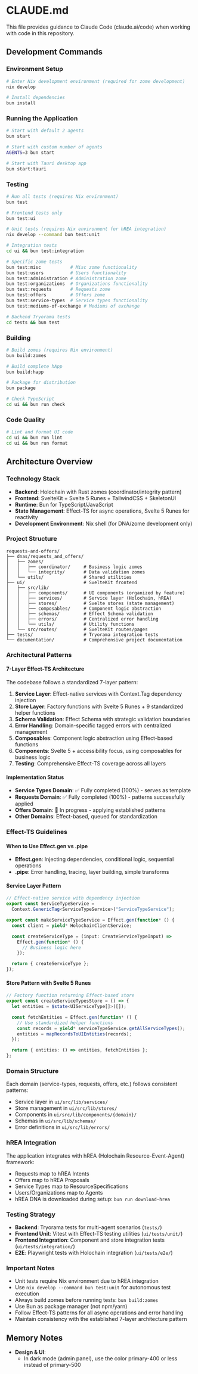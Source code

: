 # CLAUDE.md

This file provides guidance to Claude Code (claude.ai/code) when working with code in this repository.

## Development Commands

### Environment Setup

```bash
# Enter Nix development environment (required for zome development)
nix develop

# Install dependencies
bun install
```

### Running the Application

```bash
# Start with default 2 agents
bun start

# Start with custom number of agents
AGENTS=3 bun start

# Start with Tauri desktop app
bun start:tauri
```

### Testing

```bash
# Run all tests (requires Nix environment)
bun test

# Frontend tests only
bun test:ui

# Unit tests (requires Nix environment for hREA integration)
nix develop --command bun test:unit

# Integration tests
cd ui && bun test:integration

# Specific zome tests
bun test:misc           # Misc zome functionality
bun test:users          # Users functionality
bun test:administration # Administration zome
bun test:organizations  # Organizations functionality
bun test:requests       # Requests zome
bun test:offers         # Offers zome
bun test:service-types  # Service types functionality
bun test:mediums-of-exchange # Mediums of exchange

# Backend Tryorama tests
cd tests && bun test
```

### Building

```bash
# Build zomes (requires Nix environment)
bun build:zomes

# Build complete hApp
bun build:happ

# Package for distribution
bun package

# Check TypeScript
cd ui && bun run check
```

### Code Quality

```bash
# Lint and format UI code
cd ui && bun run lint
cd ui && bun run format
```

## Architecture Overview

### Technology Stack

- **Backend**: Holochain with Rust zomes (coordinator/integrity pattern)
- **Frontend**: SvelteKit + Svelte 5 Runes + TailwindCSS + SkeletonUI
- **Runtime**: Bun for TypeScript/JavaScript
- **State Management**: Effect-TS for async operations, Svelte 5 Runes for reactivity
- **Development Environment**: Nix shell (for DNA/zome development only)

### Project Structure

```
requests-and-offers/
├── dnas/requests_and_offers/
│   ├── zomes/
│   │   ├── coordinator/     # Business logic zomes
│   │   └── integrity/       # Data validation zomes
│   └── utils/               # Shared utilities
├── ui/                      # SvelteKit frontend
│   ├── src/lib/
│   │   ├── components/      # UI components (organized by feature)
│   │   ├── services/        # Service layer (Holochain, hREA)
│   │   ├── stores/          # Svelte stores (state management)
│   │   ├── composables/     # Component logic abstraction
│   │   ├── schemas/         # Effect Schema validation
│   │   ├── errors/          # Centralized error handling
│   │   └── utils/           # Utility functions
│   └── src/routes/          # SvelteKit routes/pages
├── tests/                   # Tryorama integration tests
└── documentation/           # Comprehensive project documentation
```

### Architectural Patterns

#### 7-Layer Effect-TS Architecture

The codebase follows a standardized 7-layer pattern:

1. **Service Layer**: Effect-native services with Context.Tag dependency injection
2. **Store Layer**: Factory functions with Svelte 5 Runes + 9 standardized helper functions
3. **Schema Validation**: Effect Schema with strategic validation boundaries
4. **Error Handling**: Domain-specific tagged errors with centralized management
5. **Composables**: Component logic abstraction using Effect-based functions
6. **Components**: Svelte 5 + accessibility focus, using composables for business logic
7. **Testing**: Comprehensive Effect-TS coverage across all layers

#### Implementation Status

- **Service Types Domain**: ✅ Fully completed (100%) - serves as template
- **Requests Domain**: ✅ Fully completed (100%) - patterns successfully applied
- **Offers Domain**: 🔄 In progress - applying established patterns
- **Other Domains**: Effect-based, queued for standardization

### Effect-TS Guidelines

#### When to Use Effect.gen vs .pipe

- **Effect.gen**: Injecting dependencies, conditional logic, sequential operations
- **.pipe**: Error handling, tracing, layer building, simple transforms

#### Service Layer Pattern

```typescript
// Effect-native service with dependency injection
export const ServiceTypeService =
  Context.GenericTag<ServiceTypeService>("ServiceTypeService");

export const makeServiceTypeService = Effect.gen(function* () {
  const client = yield* HolochainClientService;

  const createServiceType = (input: CreateServiceTypeInput) =>
    Effect.gen(function* () {
      // Business logic here
    });

  return { createServiceType };
});
```

#### Store Pattern with Svelte 5 Runes

```typescript
// Factory function returning Effect-based store
export const createServiceTypesStore = () => {
  let entities = $state<UIServiceType[]>([]);

  const fetchEntities = Effect.gen(function* () {
    // Use standardized helper functions
    const records = yield* serviceTypeService.getAllServiceTypes();
    entities = mapRecordsToUIEntities(records);
  });

  return { entities: () => entities, fetchEntities };
};
```

### Domain Structure

Each domain (service-types, requests, offers, etc.) follows consistent patterns:

- Service layer in `ui/src/lib/services/`
- Store management in `ui/src/lib/stores/`
- Components in `ui/src/lib/components/{domain}/`
- Schemas in `ui/src/lib/schemas/`
- Error definitions in `ui/src/lib/errors/`

### hREA Integration

The application integrates with hREA (Holochain Resource-Event-Agent) framework:

- Requests map to hREA Intents
- Offers map to hREA Proposals
- Service Types map to ResourceSpecifications
- Users/Organizations map to Agents
- hREA DNA is downloaded during setup: `bun run download-hrea`

### Testing Strategy

- **Backend**: Tryorama tests for multi-agent scenarios (`tests/`)
- **Frontend Unit**: Vitest with Effect-TS testing utilities (`ui/tests/unit/`)
- **Frontend Integration**: Component and store integration tests (`ui/tests/integration/`)
- **E2E**: Playwright tests with Holochain integration (`ui/tests/e2e/`)

### Important Notes

- Unit tests require Nix environment due to hREA integration
- Use `nix develop --command bun test:unit` for autonomous test execution
- Always build zomes before running tests: `bun build:zomes`
- Use Bun as package manager (not npm/yarn)
- Follow Effect-TS patterns for all async operations and error handling
- Maintain consistency with the established 7-layer architecture pattern

## Memory Notes

- **Design & UI**:
  - In dark mode (admin panel), use the color primary-400 or less instead of primary-500 